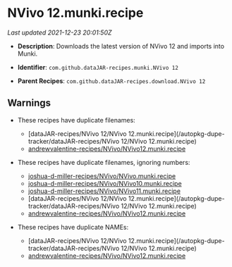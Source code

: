 # NVivo 12.munki.recipe

_Last updated 2021-12-23 20:01:50Z_

- **Description**: Downloads the latest version of NVivo 12 and imports into Munki.

- **Identifier**: `com.github.dataJAR-recipes.munki.NVivo 12`

- **Parent Recipes**: `com.github.dataJAR-recipes.download.NVivo 12`


## Warnings

- These recipes have duplicate filenames:
    - [dataJAR-recipes/NVivo 12/NVivo 12.munki.recipe](/autopkg-dupe-tracker/dataJAR-recipes/NVivo 12/NVivo 12.munki.recipe)
    - [andrewvalentine-recipes/NVivo/NVivo12.munki.recipe](/autopkg-dupe-tracker/andrewvalentine-recipes/NVivo/NVivo12.munki.recipe)

- These recipes have duplicate filenames, ignoring numbers:
    - [joshua-d-miller-recipes/NVivo/NVivo.munki.recipe](/autopkg-dupe-tracker/joshua-d-miller-recipes/NVivo/NVivo.munki.recipe)
    - [joshua-d-miller-recipes/NVivo/NVivo10.munki.recipe](/autopkg-dupe-tracker/joshua-d-miller-recipes/NVivo/NVivo10.munki.recipe)
    - [joshua-d-miller-recipes/NVivo/NVivo11.munki.recipe](/autopkg-dupe-tracker/joshua-d-miller-recipes/NVivo/NVivo11.munki.recipe)
    - [dataJAR-recipes/NVivo 12/NVivo 12.munki.recipe](/autopkg-dupe-tracker/dataJAR-recipes/NVivo 12/NVivo 12.munki.recipe)
    - [andrewvalentine-recipes/NVivo/NVivo12.munki.recipe](/autopkg-dupe-tracker/andrewvalentine-recipes/NVivo/NVivo12.munki.recipe)

- These recipes have duplicate NAMEs:
    - [dataJAR-recipes/NVivo 12/NVivo 12.munki.recipe](/autopkg-dupe-tracker/dataJAR-recipes/NVivo 12/NVivo 12.munki.recipe)
    - [andrewvalentine-recipes/NVivo/NVivo12.munki.recipe](/autopkg-dupe-tracker/andrewvalentine-recipes/NVivo/NVivo12.munki.recipe)
